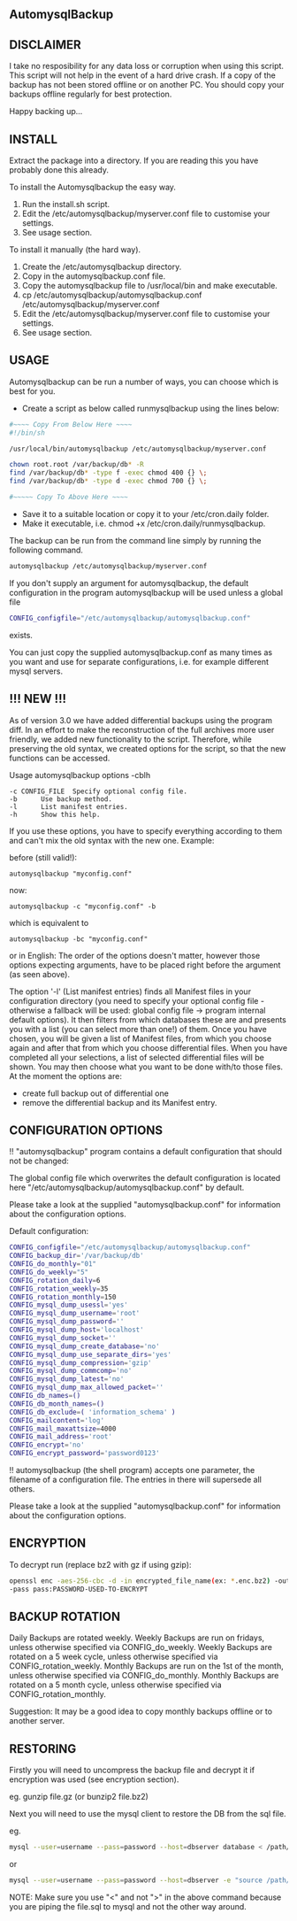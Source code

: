 AutomysqlBackup
-------------------------

DISCLAIMER
-------------------------
I take no resposibility for any data loss or corruption when using this script.
This script will not help in the event of a hard drive crash. If a copy of the
backup has not been stored offline or on another PC. You should copy your backups
offline regularly for best protection.

Happy backing up...



INSTALL
-------------------------
Extract the package into a directory. If you are reading this you have probably done
this already.

To install the Automysqlbackup the easy way.

1. Run the install.sh script.
2. Edit the /etc/automysqlbackup/myserver.conf file to customise your settings.
3. See usage section.

To install it manually (the hard way).

1. Create the /etc/automysqlbackup directory.
2. Copy in the automysqlbackup.conf file.
3. Copy the automysqlbackup file to /usr/local/bin and make executable.
4. cp /etc/automysqlbackup/automysqlbackup.conf /etc/automysqlbackup/myserver.conf
5. Edit the /etc/automysqlbackup/myserver.conf file to customise your settings.
6. See usage section.



USAGE
-------------------------

Automysqlbackup can be run a number of ways, you can choose which is best for you.

* Create a script as below called runmysqlbackup using the lines below:
```bash
#~~~~ Copy From Below Here ~~~~
#!/bin/sh

/usr/local/bin/automysqlbackup /etc/automysqlbackup/myserver.conf

chown root.root /var/backup/db* -R
find /var/backup/db* -type f -exec chmod 400 {} \;
find /var/backup/db* -type d -exec chmod 700 {} \;

#~~~~~ Copy To Above Here ~~~~
```

* Save it to a suitable location or copy it to your /etc/cron.daily folder. 
* Make it executable, i.e. chmod +x /etc/cron.daily/runmysqlbackup.


The backup can be run from the command line simply by running the following command.

```bash
automysqlbackup /etc/automysqlbackup/myserver.conf
```

If you don't supply an argument for automysqlbackup, the default configuration
in the program automysqlbackup will be used unless a global file

```bash
CONFIG_configfile="/etc/automysqlbackup/automysqlbackup.conf"
```

exists.

You can just copy the supplied automysqlbackup.conf as many times as you want
and use for separate configurations, i.e. for example different mysql servers.

!!! NEW !!!
----------
As of version 3.0 we have added differential backups using the program diff. In an
effort to make the reconstruction of the full archives more user friendly, we
added new functionality to the script. Therefore, while preserving the old syntax,
we created options for the script, so that the new functions can be accessed.

Usage automysqlbackup options -cblh
```
-c CONFIG_FILE  Specify optional config file.
-b      Use backup method.
-l      List manifest entries.
-h      Show this help.
```

If you use these options, you have to specify everything according to them and can't
mix the old syntax with the new one. Example:

before (still valid!):

  ```automysqlbackup "myconfig.conf"```

now:

  ```automysqlbackup -c "myconfig.conf" -b```

which is equivalent to

  ```automysqlbackup -bc "myconfig.conf"```

or in English: The order of the options doesn't matter, however those options expecting
arguments, have to be placed right before the argument (as seen above).

The option '-l' (List manifest entries) finds all Manifest files in your configuration
directory (you need to specify your optional config file - otherwise a fallback will be
used: global config file -> program internal default options). It then filters from which
databases these are and presents you with a list (you can select more than one!) of them.
Once you have chosen, you will be given a list of Manifest files, from which you choose
again and after that from which you choose differential files. When you have completed
all your selections, a list of selected differential files will be shown. You may then
choose what you want to be done with/to those files. At the moment the options are:

* create full backup out of differential one
* remove the differential backup and its Manifest entry.


CONFIGURATION OPTIONS
-------------------------

!! "automysqlbackup" program contains a default configuration that should not be changed:

The global config file which overwrites the default configuration is located here
"/etc/automysqlbackup/automysqlbackup.conf" by default.

Please take a look at the supplied "automysqlbackup.conf" for information about the configuration options.

Default configuration:

```bash
CONFIG_configfile="/etc/automysqlbackup/automysqlbackup.conf"
CONFIG_backup_dir='/var/backup/db'
CONFIG_do_monthly="01"
CONFIG_do_weekly="5"
CONFIG_rotation_daily=6
CONFIG_rotation_weekly=35
CONFIG_rotation_monthly=150
CONFIG_mysql_dump_usessl='yes'
CONFIG_mysql_dump_username='root'
CONFIG_mysql_dump_password=''
CONFIG_mysql_dump_host='localhost'
CONFIG_mysql_dump_socket=''
CONFIG_mysql_dump_create_database='no'
CONFIG_mysql_dump_use_separate_dirs='yes'
CONFIG_mysql_dump_compression='gzip'
CONFIG_mysql_dump_commcomp='no'
CONFIG_mysql_dump_latest='no'
CONFIG_mysql_dump_max_allowed_packet=''
CONFIG_db_names=()
CONFIG_db_month_names=()
CONFIG_db_exclude=( 'information_schema' )
CONFIG_mailcontent='log'
CONFIG_mail_maxattsize=4000
CONFIG_mail_address='root'
CONFIG_encrypt='no'
CONFIG_encrypt_password='password0123'
```

!! automysqlbackup (the shell program) accepts one parameter, the filename of a configuration file. The entries in there will supersede all others.

Please take a look at the supplied "automysqlbackup.conf" for information about the configuration options.



ENCRYPTION
-------------------------

To decrypt run (replace bz2 with gz if using gzip):
```bash
openssl enc -aes-256-cbc -d -in encrypted_file_name(ex: *.enc.bz2) -out outputfilename.bz2 \
-pass pass:PASSWORD-USED-TO-ENCRYPT
```


BACKUP ROTATION
-------------------------

Daily Backups are rotated weekly.
Weekly Backups are run on fridays, unless otherwise specified via CONFIG_do_weekly.
Weekly Backups are rotated on a 5 week cycle, unless otherwise specified via CONFIG_rotation_weekly.
Monthly Backups are run on the 1st of the month, unless otherwise specified via CONFIG_do_monthly.
Monthly Backups are rotated on a 5 month cycle, unless otherwise specified via CONFIG_rotation_monthly.

Suggestion: It may be a good idea to copy monthly backups offline or to another server.



RESTORING
-------------------------

Firstly you will need to uncompress the backup file and decrypt it if encryption was used (see encryption section).

eg.
gunzip file.gz (or bunzip2 file.bz2)

Next you will need to use the mysql client to restore the DB from the sql file.

eg.
```bash
mysql --user=username --pass=password --host=dbserver database < /path/file.sql
```
or
```bash
mysql --user=username --pass=password --host=dbserver -e "source /path/file.sql" database
```

NOTE: Make sure you use "<" and not ">" in the above command because you are piping the file.sql to mysql and not the other way around.

